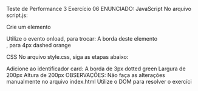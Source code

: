 Teste de Performance 3
Exercício 06
ENUNCIADO:
JavaScript
No arquivo script.js:

Crie um elemento <div id = “card”>
Utilize o evento onload, para trocar:
A borda deste elemento <div>, para 4px dashed orange

CSS
No arquivo style.css, siga as etapas abaixo:

Adicione ao identificador card:
A borda de 3px dotted green
Largura de 200px
Altura de 200px
OBSERVAÇÕES:
Não faça as alterações manualmente no arquivo index.html
Utilize o DOM para resolver o exercíci
